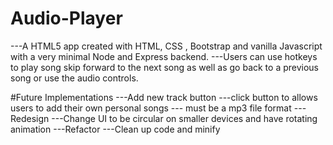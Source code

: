 # Audio-Player
---A HTML5 app created with HTML, CSS , Bootstrap and vanilla Javascript with a very minimal Node and Express backend.
---Users can use hotkeys to play song skip forward to the next song as well as go back to a previous song or use the audio controls.


#Future Implementations
---Add new track button
  ---click button to allows users to add their own personal songs
  --- must be a mp3 file format
---Redesign
  ---Change UI to be circular on smaller devices and have rotating animation
---Refactor
  ---Clean up code and minify

